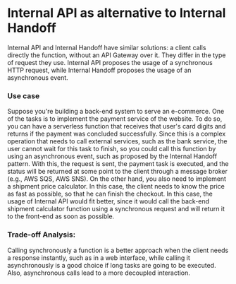 # Internal API as alternative to Internal Handoff
Internal API and Internal Handoff have similar solutions: a client calls directly the function, without an API Gateway over it. They differ in the type of request they use. Internal API proposes the usage of a synchronous HTTP request, while Internal Handoff proposes the usage of an asynchronous event.

### Use case 
Suppose you're building a back-end system to serve an e-commerce. One of the tasks is to implement the payment service of the website. To do so, you can have a serverless function that receives that user's card digits and returns if the payment was concluded successfully. Since this is a complex operation that needs to call external services, such as the bank service, the user cannot wait for this task to finish, so you could call this function by using an asynchronous event, such as proposed by the Internal Handoff pattern. With this, the request is sent, the payment task is executed, and the status will be returned at some point to the client through a message broker (e.g., AWS SQS, AWS SNS). On the other hand, you also need to implement a shipment price calculator. In this case, the client needs to know the price as fast as possible, so that he can finish the checkout. In this case, the usage of Internal API would fit better, since it would call the back-end shipment calculator function using a synchronous request and will return it to the front-end as soon as possible.

### Trade-off Analysis:
Calling synchronously a function is a better approach when the client needs a response instantly, such as in a web interface, while calling it asynchronously is a good choice if long tasks are going to be executed. Also, asynchronous calls lead to a more decoupled interaction.